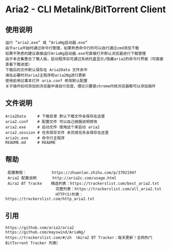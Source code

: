 Aria2 - CLI Metalink/BitTorrent Client
========

使用说明
--------
    运行 ”aria2.exe“ 或 “AriaNg启动器.exe“
    由于aria开始时通过命令行管理，如果熟悉命令行的可以自行通过cmd添加下载
	如果不熟悉的建议直接运行AriaNg启动器.exe可直接打开默认浏览器进行下载管理
	由于本合集整合了懒人版，启动程序后可通过系统托盘显示/隐藏aria2的命令行界面（可直接查看下载进度）
    下载后的文件默认保存在 Aria2Data 文件夹中
	请在必要时对aria2主程序和aria2Ng进行更新
    使用前用记事本打开 aria.conf 修改默认配置
	关于插件如何添加到浏览器中请自行百度，理论只要是chrome内核浏览器都可以添加插件
文件说明
--------
    Aria2Data     # 下载目录 默认下载文件会保存在这里
    aria2.conf    # 配置文件 可以自己根据说明修改
    aria2.exe     # 启动文件 使用这个来启动 aria2
    aria2.session # 任务保存文件 未完成任务会保存在这里
    aria2c.exe    # 命令行主程序
    README.md     # README

帮助
---------
     配置教程：           https://zhuanlan.zhihu.com/p/37021947
	 Aria2 配置说明       http://aria2c.com/usage.html
	 Aira2 BT Tracke    精选列表：https://trackerslist.com/best_aria2.txt
                          完整列表：https://trackerslist.com/all_aria2.txt
                          HTTP(S)列表：https://trackerslist.com/http_aria2.txt
引用
--------
    https://github.com/aria2/aria2
    https://github.com/mayswind/AriaNg/
    https://trackerslist.com/#/zh （Aira2 BT Tracker：每天更新！全网热门 BitTorrent Tracker 列表）



